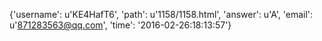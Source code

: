 {'username': u'KE4HafT6', 'path': u'1158/1158.html', 'answer': u'A', 'email': u'871283563@qq.com', 'time': '2016-02-26:18:13:57'}